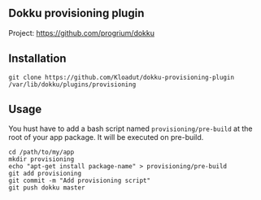 Dokku provisioning plugin
-------------------------

Project: https://github.com/progrium/dokku

Installation
------------
```
git clone https://github.com/Kloadut/dokku-provisioning-plugin /var/lib/dokku/plugins/provisioning
```

Usage
-----

You hust have to add a bash script named `provisioning/pre-build` at the root of your app package. It will be executed on pre-build.

```
cd /path/to/my/app
mkdir provisioning
echo "apt-get install package-name" > provisioning/pre-build
git add provisioning
git commit -m "Add provisioning script"
git push dokku master
```
